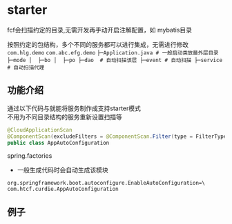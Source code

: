 # starter
fcf会扫描约定的目录,无需开发再手动开启注解配置，如 mybatis目录

按照约定的包结构，多个不同的服务都可以进行集成，无需进行修改
`com.hlg.demo` `com.abc.efg.demo`
`
├─Application.java # 一般启动类放最外层目录
├─mode
│  ├─bo
│  ├─po
├─dao  # 自动扫描该层
├─event # 自动扫描
├─service # 自动扫描代理
`
## 功能介绍
通过以下代码与就能将服务制作成支持starter模式  
不用为不同目录结构的服务重新设置扫描等  
```java
@CloudApplicationScan
@ComponentScan(excludeFilters = @ComponentScan.Filter(type = FilterType.ASSIGNABLE_TYPE, classes = {Application.class}))
public class AppAutoConfiguration 

```
spring.factories  
* 一般生成代码时会自动生成该模块
```
org.springframework.boot.autoconfigure.EnableAutoConfiguration=\
com.htcf.curdie.AppAutoConfiguration
```

## 例子
